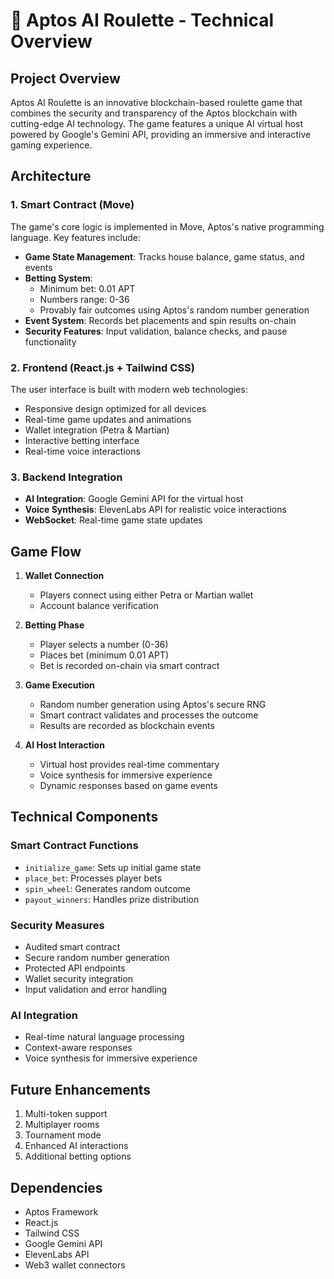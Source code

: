 # 🎲 Aptos AI Roulette - Technical Overview

## Project Overview
Aptos AI Roulette is an innovative blockchain-based roulette game that combines the security and transparency of the Aptos blockchain with cutting-edge AI technology. The game features a unique AI virtual host powered by Google's Gemini API, providing an immersive and interactive gaming experience.

## Architecture

### 1. Smart Contract (Move)
The game's core logic is implemented in Move, Aptos's native programming language. Key features include:
- **Game State Management**: Tracks house balance, game status, and events
- **Betting System**:
  - Minimum bet: 0.01 APT
  - Numbers range: 0-36
  - Provably fair outcomes using Aptos's random number generation
- **Event System**: Records bet placements and spin results on-chain
- **Security Features**: Input validation, balance checks, and pause functionality

### 2. Frontend (React.js + Tailwind CSS)
The user interface is built with modern web technologies:
- Responsive design optimized for all devices
- Real-time game updates and animations
- Wallet integration (Petra & Martian)
- Interactive betting interface
- Real-time voice interactions

### 3. Backend Integration
- **AI Integration**: Google Gemini API for the virtual host
- **Voice Synthesis**: ElevenLabs API for realistic voice interactions
- **WebSocket**: Real-time game state updates

## Game Flow

1. **Wallet Connection**
   - Players connect using either Petra or Martian wallet
   - Account balance verification

2. **Betting Phase**
   - Player selects a number (0-36)
   - Places bet (minimum 0.01 APT)
   - Bet is recorded on-chain via smart contract

3. **Game Execution**
   - Random number generation using Aptos's secure RNG
   - Smart contract validates and processes the outcome
   - Results are recorded as blockchain events

4. **AI Host Interaction**
   - Virtual host provides real-time commentary
   - Voice synthesis for immersive experience
   - Dynamic responses based on game events

## Technical Components

### Smart Contract Functions
- `initialize_game`: Sets up initial game state
- `place_bet`: Processes player bets
- `spin_wheel`: Generates random outcome
- `payout_winners`: Handles prize distribution

### Security Measures
- Audited smart contract
- Secure random number generation
- Protected API endpoints
- Wallet security integration
- Input validation and error handling

### AI Integration
- Real-time natural language processing
- Context-aware responses
- Voice synthesis for immersive experience

## Future Enhancements
1. Multi-token support
2. Multiplayer rooms
3. Tournament mode
4. Enhanced AI interactions
5. Additional betting options

## Dependencies
- Aptos Framework
- React.js
- Tailwind CSS
- Google Gemini API
- ElevenLabs API
- Web3 wallet connectors